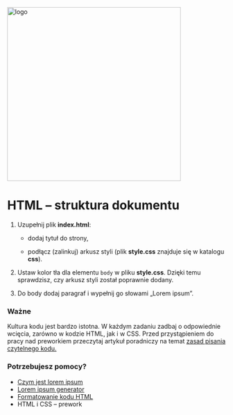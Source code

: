 <img alt="logo" src="http://coderslab.pl/svg/logo-coderslab.svg" width="400">

# HTML &ndash; struktura dokumentu


1. Uzupełnij plik **index.html**:

    * dodaj tytuł do strony,

    * podłącz (zalinkuj) arkusz styli (plik **style.css** znajduje się w katalogu **css**).

2. Ustaw kolor tła dla elementu ```body``` w pliku **style.css**. Dzięki temu sprawdzisz, czy arkusz styli został poprawnie dodany.

3. Do body dodaj paragraf i wypełnij go słowami &#8222;Lorem ipsum&#8221;.

### Ważne
Kultura kodu jest bardzo istotna. W każdym zadaniu zadbaj o odpowiednie wcięcia, zarówno w kodzie HTML, jak i w CSS. Przed przystąpieniem do pracy nad preworkiem przeczytaj artykuł poradniczy na temat [zasad pisania czytelnego kodu.](https://codepen.io/beniaminrychter/post/zasady-pisania-czytelnego-kodu-czyli-o-kulturze-programisty)

### Potrzebujesz pomocy?
* [Czym jest lorem ipsum](https://pl.wikipedia.org/wiki/Lorem_ipsum)
* [Lorem ipsum generator](http://pl.lipsum.com)
* [Formatowanie kodu HTML](https://www.granneman.com/webdev/coding/formatting-and-indenting-your-html)
*  HTML i CSS &ndash; prework
